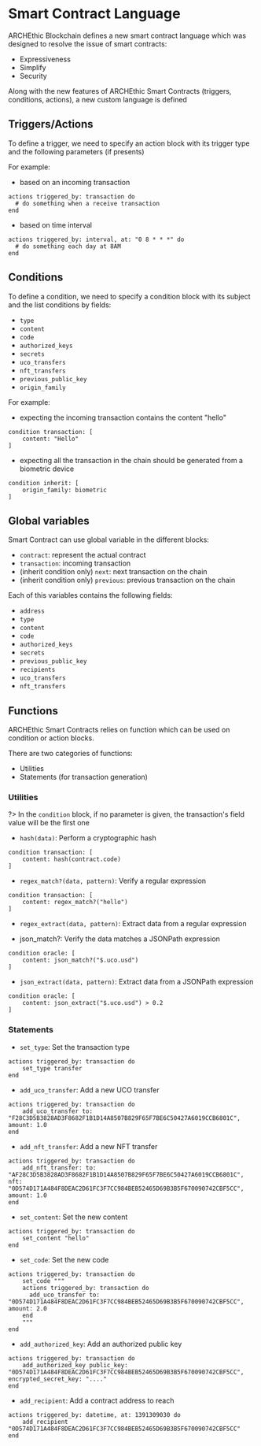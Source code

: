 # Smart Contract Language

ARCHEthic Blockchain defines a new smart contract language which was designed to resolve the issue of smart contracts:
- Expressiveness
- Simplify
- Security

Along with the new features of ARCHEthic Smart Contracts (triggers, conditions, actions), a new custom language is defined

## Triggers/Actions

To define a trigger, we need to specify an action block with its trigger type and the following parameters (if presents)

For example:

- based on an incoming transaction
```
actions triggered_by: transaction do
  # do something when a receive transaction
end
```

- based on time interval
```
actions triggered_by: interval, at: "0 8 * * *" do
  # do something each day at 8AM
end
```

## Conditions

To define a condition, we need to specify a condition block with its subject and the list conditions by fields:
- `type`
- `content`
- `code`
- `authorized_keys`
- `secrets`
- `uco_transfers`
- `nft_transfers`
- `previous_public_key`
- `origin_family`

For example:

- expecting the incoming transaction contains the content "hello"
```
condition transaction: [
    content: "Hello"
]
```

- expecting all the transaction in the chain should be generated from a biometric device
```
condition inherit: [
    origin_family: biometric
]
```


## Global variables

Smart Contract can use global variable in the different blocks:
   - `contract`: represent the actual contract
   - `transaction`: incoming transaction
   - (inherit condition only) `next`: next transaction on the chain
   - (inherit condition only) `previous`: previous transaction on the chain 

Each of this variables contains the following fields:
- `address`
- `type`
- `content`
- `code`
- `authorized_keys`
- `secrets`
- `previous_public_key`
- `recipients`
- `uco_transfers`
- `nft_transfers`

## Functions

ARCHEthic Smart Contracts relies on function which can be used on condition or action blocks.

There are two categories of functions:
- Utilities
- Statements (for transaction generation)

### Utilities

?> In the `condition` block, if no parameter is given, the transaction's field value will be the first one 

- `hash(data)`: Perform a cryptographic hash
```
condition transaction: [
    content: hash(contract.code)
]
```

- `regex_match?(data, pattern)`: Verify a regular expression
```
condition transaction: [
    content: regex_match?("hello")
]
````

- `regex_extract(data, pattern)`: Extract data from a regular expression

- json_match?: Verify the data matches a JSONPath expression
```
condition oracle: [
    content: json_match?("$.uco.usd")
]
```

- `json_extract(data, pattern)`: Extract data from a JSONPath expression
```
condition oracle: [
    content: json_extract("$.uco.usd") > 0.2
]
```

### Statements

- `set_type`: Set the transaction type
```
actions triggered_by: transaction do
    set_type transfer
end
```

- `add_uco_transfer`: Add a new UCO transfer
```
actions triggered_by: transaction do
    add_uco_transfer to: "F28C3D5B3828AD3F8682F1B1D14A8507B829F65F7BE6C50427A6019CCB6801C", amount: 1.0
end
```

- `add_nft_transfer`: Add a new NFT transfer
```
actions triggered_by: transaction do
    add_nft_transfer: to: "AF28C3D5B3828AD3F8682F1B1D14A8507B829F65F7BE6C50427A6019CCB6801C", nft: "0D574D171A484F8DEAC2D61FC3F7CC984BEB52465D69B3B5F670090742CBF5CC", amount: 1.0
end
```

- `set_content`: Set the new content
```
actions triggered_by: transaction do
    set_content "hello"
end
```

- `set_code`: Set the new code
```
actions triggered_by: transaction do
    set_code """
    actions triggered_by: transaction do
      add_uco_transfer to: "0D574D171A484F8DEAC2D61FC3F7CC984BEB52465D69B3B5F670090742CBF5CC", amount: 2.0
    end
    """
end
```

- `add_authorized_key`: Add an authorized public key
```
actions triggered_by: transaction do
    add_authorized_key public_key: "0D574D171A484F8DEAC2D61FC3F7CC984BEB52465D69B3B5F670090742CBF5CC", encrypted_secret_key: "...."
end
```

- `add_recipient`: Add a contract address to reach
````
actions triggered_by: datetime, at: 1391309030 do
    add_recipient "0D574D171A484F8DEAC2D61FC3F7CC984BEB52465D69B3B5F670090742CBF5CC"
end

